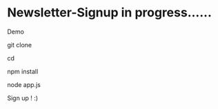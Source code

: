 # Newsletter-Signup  in progress......


Demo 

git clone <repo>

cd <repo>

npm install

node app.js


Sign up ! :)

